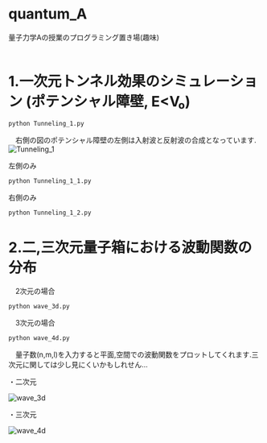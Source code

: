 # quantum_A
量子力学Aの授業のプログラミング置き場(趣味)<br>
<br>
 # 1.一次元トンネル効果のシミュレーション (ポテンシャル障壁, E<V₀)
  ```bash
python Tunneling_1.py
```
 　右側の図のポテンシャル障壁の左側は入射波と反射波の合成となっています.
![Tunneling_1](https://user-images.githubusercontent.com/55901554/68329146-03073880-0114-11ea-828e-d32bf497c2c8.gif)

左側のみ
 ```bash
python Tunneling_1_1.py
```
右側のみ
 ```bash
python Tunneling_1_2.py
```
# 2.二,三次元量子箱における波動関数の分布
　2次元の場合
 ```bash
python wave_3d.py
```
　3次元の場合
  ```bash
python wave_4d.py
```
　量子数(n,m,l)を入力すると平面,空間での波動関数をプロットしてくれます.三次元に関しては少し見にくいかもしれせん…
 
・二次元

 ![wave_3d](https://user-images.githubusercontent.com/55901554/68842713-32b4d280-070a-11ea-8ebd-9ee256e1f49a.png)
 
・三次元

![wave_4d](https://user-images.githubusercontent.com/55901554/68842737-3c3e3a80-070a-11ea-8977-476f05fa7d64.png)
